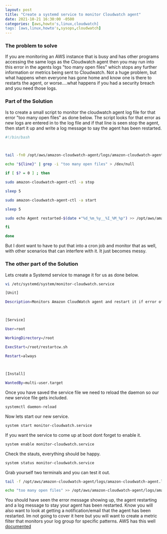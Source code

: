```yaml
---
layout: post
title: "Create a systemd service to monitor Cloudwatch agent"
date: 2021-10-21 16:30:00 -0500
categories: [aws,howto's,linux,cloudwatch]
tags: [aws,linux,howto's,sysops,cloudwatch]
---
```


### The problem to solve

If you are monitoring an AWS instance that is busy and has other programs accessing the same logs as the Cloudwatch agent then you may run into this error in the agents logs "too many open files" which stops any further information or metrics being sent to Cloudwatch. Not a huge problem, but what happens when everyone has gone home and know one is there to restarts the agent, or worse....what happens if you had a security breach and you need those logs.

### Part of the Solution

Is to create a small script to monitor the cloudwatch agent log file for that error "too many open files" as done below. The script looks for that error as new logs are entered in to the log file and if that line is seen stop the agent, then start it up and write a log message to say the agent has been restarted. 


```bash
#!/bin/bash

  

tail -fn0 /opt/aws/amazon-cloudwatch-agent/logs/amazon-cloudwatch-agent.log | while read line ; do

echo "${line}" | grep -i "too many open files" > /dev/null

if [ $? = 0 ] ; then

sudo amazon-cloudwatch-agent-ctl -a stop

sleep 5

sudo amazon-cloudwatch-agent-ctl -a start

sleep 5

sudo echo Agent restarted-$(date +"%d_%m_%y__%I_%M_%p") >> /opt/aws/amazon-cloudwatch-agent/logs/amazon-cloudwatch-agent.log

fi

done
```

But I dont want to have to put that into a cron job and monitor that as well, with other scenarios that can interfere with it. It just becomes messy. 

### The other part of the Solution

Lets create a Systemd service to manage it for us as done below.


```bash
vi /etc/systemd/system/monitor-cloudwatch.service
```

```bash
[Unit]

Description=Monitors Amazon CloudWatch agent and restart it if error of to many files are open

  

[Service]

User=root

WorkingDirectory=/root

ExecStart=/root/restartcw.sh

Restart=always

  

[Install]

WantedBy=multi-user.target
```

Once you have saved the service file we need to reload the daemon so our new service file gets included. 

```bash 
systemctl daemon-reload
```

Now lets start our new service.

```bash
system start monitor-cloudwatch.service
```

If you want the service to come up at boot dont forget to enable it. 

```bash
system enable monitor-cloudwatch.service
```

Check the stauts, everything should be happy.

```bash
system status monitor-cloudwatch.service
```


Grab yourself two terminals and you can test it out.

```bash
tail -f /opt/aws/amazon-cloudwatch-agent/logs/amazon-cloudwatch-agent.log
```

```bash
echo "too many open files" >> /opt/aws/amazon-cloudwatch-agent/logs/amazon-cloudwatch-agent.log
```

You should have seen the error message showing up, the agent restarting and a log message to stay your agent has been restarted.
Know you will also want to look at getting a notification/email that the agent has been restarted. Im not going to cover it here but you will want to create a metric filter that monitors your log group for specific patterns. AWS has this well [documented](https://docs.aws.amazon.com/AmazonCloudWatch/latest/logs/MonitoringPolicyExamples.html)